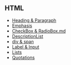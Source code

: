 ## HTML 
- <a href="HTML/Heading & Paragraph.md">Heading & Paragraph</a>
- <a href="HTML/Emphasis.md">Emphasis</a>
- <a href="HTML/ChekcBox & RadioBox">CheckBox & RadioBox.md</a>
- <a href="HTML/DescriptionList">DescriptionList</a>
- <a href="HTML/div & span.md">div & span</a>
- <a href="HTML/Label & Input">Label & Input</a>
- <a href="HTML/Lists.md">Lists</a>
- <a href="HTML/Qutations.md">Quotations</a>


